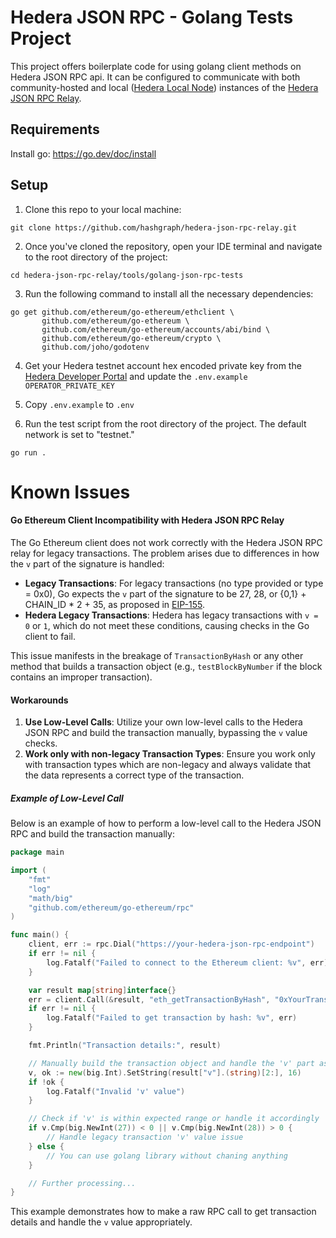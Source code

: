 # Hedera JSON RPC - Golang Tests Project

This project offers boilerplate code for using golang client methods on Hedera JSON RPC api.
It can be configured to communicate with both community-hosted and local ([Hedera Local Node](https://github.com/hashgraph/hedera-local-node)) instances of the [Hedera JSON RPC Relay](https://github.com/hashgraph/hedera-json-rpc-relay).

## Requirements
Install go: https://go.dev/doc/install

## Setup

1. Clone this repo to your local machine:

```shell
git clone https://github.com/hashgraph/hedera-json-rpc-relay.git
```

2. Once you've cloned the repository, open your IDE terminal and navigate to the root directory of the project:

```shell
cd hedera-json-rpc-relay/tools/golang-json-rpc-tests
```

3. Run the following command to install all the necessary dependencies:

```shell
go get github.com/ethereum/go-ethereum/ethclient \
       github.com/ethereum/go-ethereum \
       github.com/ethereum/go-ethereum/accounts/abi/bind \
       github.com/ethereum/go-ethereum/crypto \
       github.com/joho/godotenv
```

4. Get your Hedera testnet account hex encoded private key from the [Hedera Developer Portal](https://portal.hedera.com/register) and update the `.env.example` `OPERATOR_PRIVATE_KEY`

5. Copy `.env.example` to `.env`

6. Run the test script from the root directory of the project. The default network is set to "testnet."

```shell
go run .
```
# Known Issues

#### Go Ethereum Client Incompatibility with Hedera JSON RPC Relay

The Go Ethereum client does not work correctly with the Hedera JSON RPC relay for legacy transactions. The problem arises due to differences in how the `v` part of the signature is handled:

- **Legacy Transactions**: For legacy transactions (no type provided or type = 0x0), Go expects the `v` part of the signature to be 27, 28, or {0,1} + CHAIN_ID * 2 + 35, as proposed in [EIP-155](https://github.com/ethereum/EIPs/blob/master/EIPS/eip-155.md).
- **Hedera Legacy Transactions**: Hedera has legacy transactions with `v = 0` or `1`, which do not meet these conditions, causing checks in the Go client to fail.

This issue manifests in the breakage of `TransactionByHash` or any other method that builds a transaction object (e.g., `testBlockByNumber` if the block contains an improper transaction).

#### Workarounds

1. **Use Low-Level Calls**: Utilize your own low-level calls to the Hedera JSON RPC and build the transaction manually, bypassing the `v` value checks.
2. **Work only with non-legacy Transaction Types**: Ensure you work only with transaction types which are non-legacy and always validate that the data represents a correct type of the transaction.

##### Example of Low-Level Call

Below is an example of how to perform a low-level call to the Hedera JSON RPC and build the transaction manually:

```go
package main

import (
    "fmt"
    "log"
    "math/big"
    "github.com/ethereum/go-ethereum/rpc"
)

func main() {
    client, err := rpc.Dial("https://your-hedera-json-rpc-endpoint")
    if err != nil {
        log.Fatalf("Failed to connect to the Ethereum client: %v", err)
    }

    var result map[string]interface{}
    err = client.Call(&result, "eth_getTransactionByHash", "0xYourTransactionHash")
    if err != nil {
        log.Fatalf("Failed to get transaction by hash: %v", err)
    }

    fmt.Println("Transaction details:", result)

    // Manually build the transaction object and handle the 'v' part as needed
    v, ok := new(big.Int).SetString(result["v"].(string)[2:], 16)
    if !ok {
        log.Fatalf("Invalid 'v' value")
    }

    // Check if 'v' is within expected range or handle it accordingly
    if v.Cmp(big.NewInt(27)) < 0 || v.Cmp(big.NewInt(28)) > 0 {
        // Handle legacy transaction 'v' value issue
    } else {
        // You can use golang library without chaning anything
    }

    // Further processing...
}
```

This example demonstrates how to make a raw RPC call to get transaction details and handle the `v` value appropriately.
